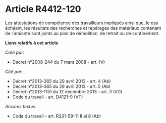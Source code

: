 # Article R4412-120

Les attestations de compétence des travailleurs impliqués ainsi que, le cas échéant, les résultats des recherches et
repérages des matériaux contenant de l'amiante sont joints au plan de démolition, de retrait ou de confinement.

**Liens relatifs à cet article**

_Créé par_:

  - Décret n°2008-244 du 7 mars 2008 - art. (V)

_Cité par_:

  - Décret n°2013-365 du 29 avril 2013 - art. 4 (Ab)
  - Décret n°2013-365 du 29 avril 2013 - art. 5 (Ab)
  - Décret n°2013-1151 du 12 décembre 2013 - art. 3 (VD)
  - Code du travail - art. D4121-9 (VT)

_Anciens textes_:

  - Code du travail - art. R231-59-11 II al 8 (Ab)
